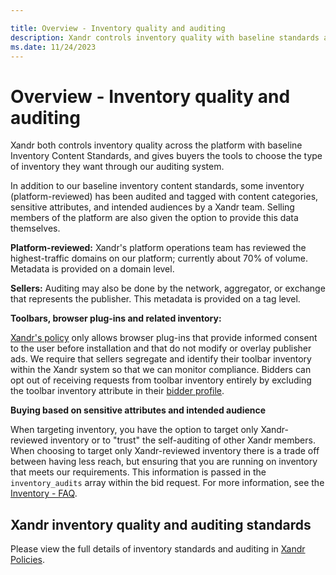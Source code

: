 ```yaml
---

title: Overview - Inventory quality and auditing
description: Xandr controls inventory quality with baseline standards and offers buyers tools to choose inventory. 
ms.date: 11/24/2023
---
```


# Overview - Inventory quality and auditing

Xandr both controls inventory quality across the platform with baseline Inventory Content Standards, and gives buyers the tools to choose the type of inventory they want through our auditing system.

In addition to our baseline inventory content standards, some inventory (platform-reviewed) has been audited and tagged with content categories, sensitive attributes, and intended audiences by a Xandr team. Selling members of the platform are also given the option to provide this data themselves.

**Platform-reviewed:** Xandr's platform operations team has reviewed the highest-traffic domains on our platform; currently about 70% of volume. Metadata is provided on a domain level.

**Sellers:** Auditing may also be done by the network, aggregator, or exchange that represents the publisher. This metadata is provided on a tag level.

**Toolbars, browser plug-ins and related inventory:**

[Xandr's policy](../policies-regulations/index.yml) only allows browser plug-ins that provide informed consent to the user before installation and that do not modify or overlay publisher ads. We require that sellers segregate and identify their toolbar inventory within the Xandr system so that we can monitor compliance. Bidders can opt out of receiving requests from toolbar inventory entirely by excluding the toolbar inventory attribute in their [bidder profile](./legacy-bidder-profile-service.md).

**Buying based on sensitive attributes and intended audience**

When targeting inventory, you have the option to target only Xandr-reviewed inventory or to "trust" the self-auditing of other Xandr members. When choosing to target only Xandr-reviewed inventory there is a trade off between having less reach, but ensuring that you
are running on inventory that meets our requirements. This information is passed in the `inventory_audits` array within the bid request. For more information, see the [Inventory - FAQ](./inventory---faq.md).

## Xandr inventory quality and auditing standards

Please view the full details of inventory standards and auditing in [Xandr Policies](https://microsoftapc.sharepoint.com/teams/XandrServicePolicies/SitePages/Xandr-Service-Policies.aspx).
